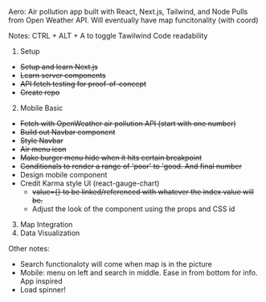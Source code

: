 Aero:
Air pollution app built with React, Next.js, Tailwind, and Node
Pulls from Open Weather API. Will eventually have map funcitonality (with coord)

Notes:
CTRL + ALT + A to toggle Tawilwind Code readability


1. Setup    
  - ~~Setup and learn Next.js~~
  - ~~Learn server components~~
  - ~~API fetch testing for proof-of-concept~~
  - ~~Create repo~~

2. Mobile Basic
  - ~~Fetch with OpenWeather air pollution API (start with one number)~~
  - ~~Build out Navbar component~~
  - ~~Style Navbar~~
  - ~~Air menu icon~~
  - ~~Make burger menu hide when it hits certain breakpoint~~
  - ~~Conditionals to render a range of 'poor' to 'good. And final number~~
  - Design mobile component
  - Credit Karma style UI (react-gauge-chart)
    - ~~value={} to be linked/referenced with whatever the index value will be.~~
    - Adjust the look of the component using the props and CSS id


3. Map Integration
4. Data Visualization


Other notes:
  - Search functionaloty will come when map is in the picture
  - Mobile: menu on left and search in middle. Ease in from bottom for info. App inspired
  - Load spinner!